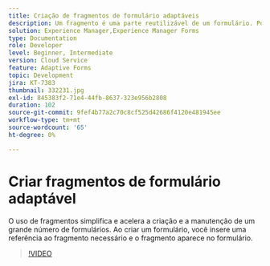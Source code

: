 ```yaml
---
title: Criação de fragmentos de formulário adaptáveis
description: Um fragmento é uma parte reutilizável de um formulário. Por exemplo, um fragmento pode incluir um bloco de endereço ou texto legal.
solution: Experience Manager,Experience Manager Forms
type: Documentation
role: Developer
level: Beginner, Intermediate
version: Cloud Service
feature: Adaptive Forms
topic: Development
jira: KT-7383
thumbnail: 332231.jpg
exl-id: 845383f2-71e4-44fb-8637-323e956b2808
duration: 102
source-git-commit: 9fef4b77a2c70c8cf525d42686f4120e481945ee
workflow-type: tm+mt
source-wordcount: '65'
ht-degree: 0%

---
```


# Criar fragmentos de formulário adaptável

O uso de fragmentos simplifica e acelera a criação e a manutenção de um grande número de formulários. Ao criar um formulário, você insere uma referência ao fragmento necessário e o fragmento aparece no formulário.

>[!VIDEO](https://video.tv.adobe.com/v/332231?quality=12&learn=on)
